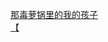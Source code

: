 [那毒萝锅里的我的孩子](http://tieba.baidu.com/p/2627474368?see_lz=1&pn=)   
[【](http://tieba.baidu.com/p/2627979304?see_lz=1&pn=)   

